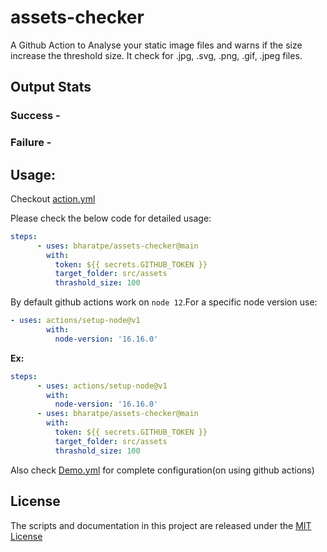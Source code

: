 # assets-checker
A Github Action to Analyse your static image files and warns if the size increase the threshold size. It check for .jpg, .svg, .png, .gif, .jpeg files. 


## Output Stats

### Success - 

### Failure - 


## Usage:

Checkout [action.yml](./action.yml)

Please check the below code for detailed usage:
```yaml
steps:
      - uses: bharatpe/assets-checker@main
        with:
          token: ${{ secrets.GITHUB_TOKEN }}
          target_folder: src/assets
          thrashold_size: 100
```

By default github actions work on `node 12`.For a specific node version use:

```yaml
- uses: actions/setup-node@v1
        with:
          node-version: '16.16.0'
```

**Ex:**
```yaml
steps:
      - uses: actions/setup-node@v1
        with:
          node-version: '16.16.0'
      - uses: bharatpe/assets-checker@main
        with:
          token: ${{ secrets.GITHUB_TOKEN }}
          target_folder: src/assets
          thrashold_size: 100

```

Also check [Demo.yml](./demo.yml) for complete configuration(on using github actions)

## License
The scripts and documentation in this project are released under the [MIT License](./LICENSE)
